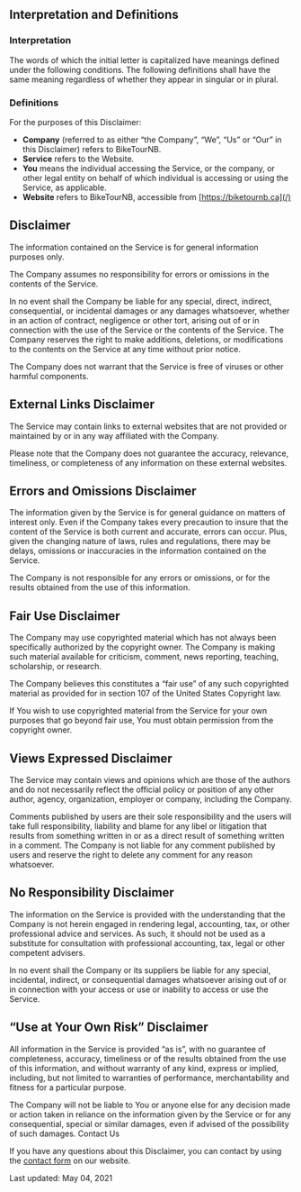 ## Interpretation and Definitions

### Interpretation

The words of which the initial letter is capitalized have meanings defined under the following conditions.
The following definitions shall have the same meaning regardless of whether they appear in singular or in plural.


### Definitions

For the purposes of this Disclaimer:
- **Company** (referred to as either “the Company”, “We”, “Us” or “Our” in this Disclaimer) refers to BikeTourNB.
- **Service** refers to the Website.
- **You** means the individual accessing the Service, or the company, or other legal entity on behalf of which individual is accessing or using the Service, as applicable.
- **Website** refers to BikeTourNB, accessible from [https://biketournb.ca](/)

## Disclaimer

The information contained on the Service is for general information purposes only.

The Company assumes no responsibility for errors or omissions in the contents of the Service.

In no event shall the Company be liable for any special, direct, indirect, consequential, or incidental damages or any damages whatsoever, whether in an action of contract, negligence or other tort, arising out of or in connection with the use of the Service or the contents of the Service. The Company reserves the right to make additions, deletions, or modifications to the contents on the Service at any time without prior notice.

The Company does not warrant that the Service is free of viruses or other harmful components.

## External Links Disclaimer

The Service may contain links to external websites that are not provided or maintained by or in any way affiliated with the Company.

Please note that the Company does not guarantee the accuracy, relevance, timeliness, or completeness of any information on these external websites.

## Errors and Omissions Disclaimer

The information given by the Service is for general guidance on matters of interest only. Even if the Company takes every precaution to insure that the content of the Service is both current and accurate, errors can occur. Plus, given the changing nature of laws, rules and regulations, there may be delays, omissions or inaccuracies in the information contained on the Service.

The Company is not responsible for any errors or omissions, or for the results obtained from the use of this information.

## Fair Use Disclaimer

The Company may use copyrighted material which has not always been specifically authorized by the copyright owner. The Company is making such material available for criticism, comment, news reporting, teaching, scholarship, or research.

The Company believes this constitutes a “fair use” of any such copyrighted material as provided for in section 107 of the United States Copyright law.

If You wish to use copyrighted material from the Service for your own purposes that go beyond fair use, You must obtain permission from the copyright owner.

## Views Expressed Disclaimer

The Service may contain views and opinions which are those of the authors and do not necessarily reflect the official policy or position of any other author, agency, organization, employer or company, including the Company.

Comments published by users are their sole responsibility and the users will take full responsibility, liability and blame for any libel or litigation that results from something written in or as a direct result of something written in a comment. The Company is not liable for any comment published by users and reserve the right to delete any comment for any reason whatsoever.

## No Responsibility Disclaimer

The information on the Service is provided with the understanding that the Company is not herein engaged in rendering legal, accounting, tax, or other professional advice and services. As such, it should not be used as a substitute for consultation with professional accounting, tax, legal or other competent advisers.

In no event shall the Company or its suppliers be liable for any special, incidental, indirect, or consequential damages whatsoever arising out of or in connection with your access or use or inability to access or use the Service.

## “Use at Your Own Risk” Disclaimer

All information in the Service is provided “as is”, with no guarantee of completeness, accuracy, timeliness or of the results obtained from the use of this information, and without warranty of any kind, express or implied, including, but not limited to warranties of performance, merchantability and fitness for a particular purpose.

The Company will not be liable to You or anyone else for any decision made or action taken in reliance on the information given by the Service or for any consequential, special or similar damages, even if advised of the possibility of such damages.
Contact Us

If you have any questions about this Disclaimer, you can contact by using the [contact form](/contact) on our website.

Last updated: May 04, 2021
